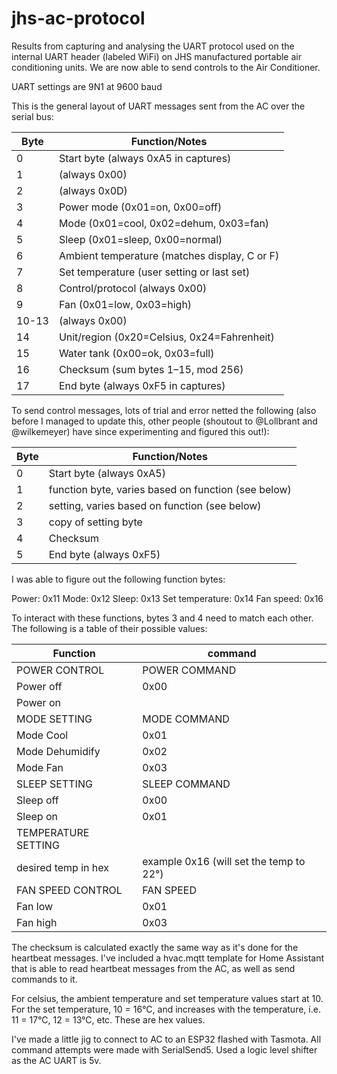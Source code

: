 # jhs-ac-protocol
 
Results from capturing and analysing the UART protocol used on the internal UART header (labeled WiFi) on JHS manufactured portable air conditioning units. We are now able to send controls to the Air Conditioner.

UART settings are 9N1 at 9600 baud

This is the general layout of UART messages sent from the AC over the serial bus:

| Byte | Function/Notes
|------|------------------------------------------------------|
| 0    | Start byte (always 0xA5 in captures)                 |
| 1    | (always 0x00)                                        |
| 2    | (always 0x0D)                                        |
| 3    | Power mode (0x01=on, 0x00=off)                       |
| 4    | Mode (0x01=cool, 0x02=dehum, 0x03=fan)               |
| 5    | Sleep (0x01=sleep, 0x00=normal)                      |
| 6    | Ambient temperature (matches display, C or F)        |
| 7    | Set temperature (user setting or last set)           |
| 8    | Control/protocol (always 0x00)                       |
| 9    | Fan (0x01=low, 0x03=high)                            |
| 10-13| (always 0x00)                                        | 
| 14   | Unit/region (0x20=Celsius, 0x24=Fahrenheit)          |
| 15   | Water tank (0x00=ok, 0x03=full)                      |
| 16   | Checksum (sum bytes 1–15, mod 256)                   |
| 17   | End byte (always 0xF5 in captures)                   |


To send control messages, lots of trial and error netted the following (also before I managed to update this, other people (shoutout to @Lollbrant and @wilkemeyer) have since experimenting and figured this out!):


| Byte | Function/Notes
|------|------------------------------------------------------|
| 0    | Start byte (always 0xA5)                             |
| 1    | function byte, varies based on function (see below)  |
| 2    | setting, varies based on function (see below)        |
| 3    | copy of setting byte                                 |
| 4    | Checksum                                             |
| 5    | End byte (always 0xF5)                               |


I was able to figure out the following function bytes:

Power:              0x11
Mode:               0x12
Sleep:              0x13
Set temperature:    0x14
Fan speed:          0x16

To interact with these functions, bytes 3 and 4 need to match each other. The following is a table of their possible values:

| Function     | command
|--------------|--------------------------------------------------------|
| POWER CONTROL               | POWER COMMAND                           |
| Power off                   | 0x00                                    |
| Power on                    |                                         |
| MODE SETTING                | MODE COMMAND                            |
| Mode Cool                   | 0x01                                    |
| Mode Dehumidify             | 0x02                                    |
| Mode Fan                    | 0x03                                    |
| SLEEP SETTING               | SLEEP COMMAND                           |
| Sleep off                   | 0x00                                    |
| Sleep on                    | 0x01                                    |
| TEMPERATURE SETTING         |                                         |
| desired temp in hex         | example 0x16 (will set the temp to 22°) |
| FAN SPEED CONTROL           | FAN SPEED                               |
| Fan low                     | 0x01                                    |
| Fan high                    | 0x03                                    |

The checksum is calculated exactly the same way as it's done for the heartbeat messages. I've included a hvac.mqtt template for Home Assistant that is able to read heartbeat messages from the AC, as well as send commands to it. 


For celsius, the ambient temperature and set temperature values start at 10. For the set temperature, 10 = 16°C, and increases with the temperature, i.e. 11 = 17°C, 12 = 13°C, etc. These are hex values.

I've made a little jig to connect to AC to an ESP32 flashed with Tasmota. All command attempts were made with SerialSend5. Used a logic level shifter as the AC UART is 5v.

